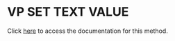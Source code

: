 <!---->
# VP SET TEXT VALUE

Click [here](https://developer.4d.com/docs/ViewPro/commands/vp-set-text-value) to access the documentation for this method.

